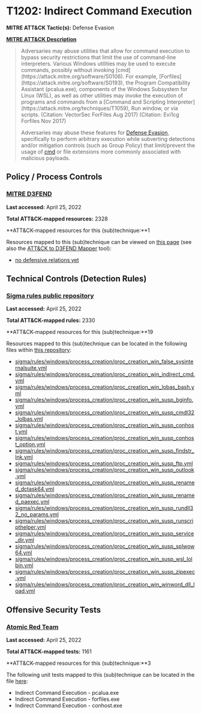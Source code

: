 # T1202: Indirect Command Execution
**MITRE ATT&CK Tactic(s):** Defense Evasion

**[MITRE ATT&CK Description](https://attack.mitre.org/techniques/T1202)**
<blockquote>Adversaries may abuse utilities that allow for command execution to bypass security restrictions that limit the use of command-line interpreters. Various Windows utilities may be used to execute commands, possibly without invoking [cmd](https://attack.mitre.org/software/S0106). For example, [Forfiles](https://attack.mitre.org/software/S0193), the Program Compatibility Assistant (pcalua.exe), components of the Windows Subsystem for Linux (WSL), as well as other utilities may invoke the execution of programs and commands from a [Command and Scripting Interpreter](https://attack.mitre.org/techniques/T1059), Run window, or via scripts. (Citation: VectorSec ForFiles Aug 2017) (Citation: Evi1cg Forfiles Nov 2017)

Adversaries may abuse these features for [Defense Evasion](https://attack.mitre.org/tactics/TA0005), specifically to perform arbitrary execution while subverting detections and/or mitigation controls (such as Group Policy) that limit/prevent the usage of [cmd](https://attack.mitre.org/software/S0106) or file extensions more commonly associated with malicious payloads.</blockquote>
## Policy / Process Controls
### [MITRE D3FEND](https://d3fend.mitre.org/)
**Last accessed:** April 25, 2022

**Total ATT&CK-mapped resources:** 2328

**ATT&CK-mapped resources for this (sub)technique:**1

Resources mapped to this (sub)technique can be viewed on [this page](https://d3fend.mitre.org/) (see also the [ATT&CK to D3FEND Mapper](https://d3fend.mitre.org/tools/attack-mapper) tool):

* [no defensive relations yet](https://d3fend.mitre.org/techniques/d3f:nodefensiverelationsyet)

## Technical Controls (Detection Rules)
### [Sigma rules public repository](https://github.com/SigmaHQ/sigma)
**Last accessed:** April 25, 2022

**Total ATT&CK-mapped rules:** 2330

**ATT&CK-mapped resources for this (sub)technique:**19

Resources mapped to this (sub)technique can be located in the following files within [this repository](https://github.com/SigmaHQ/sigma/tree/master/rules):

* [sigma/rules/windows/process_creation/proc_creation_win_false_sysinternalsuite.yml](https://github.com/SigmaHQ/sigma/blob/master/rules/windows/process_creation/proc_creation_win_false_sysinternalsuite.yml)
* [sigma/rules/windows/process_creation/proc_creation_win_indirect_cmd.yml](https://github.com/SigmaHQ/sigma/blob/master/rules/windows/process_creation/proc_creation_win_indirect_cmd.yml)
* [sigma/rules/windows/process_creation/proc_creation_win_lobas_bash.yml](https://github.com/SigmaHQ/sigma/blob/master/rules/windows/process_creation/proc_creation_win_lobas_bash.yml)
* [sigma/rules/windows/process_creation/proc_creation_win_susp_bginfo.yml](https://github.com/SigmaHQ/sigma/blob/master/rules/windows/process_creation/proc_creation_win_susp_bginfo.yml)
* [sigma/rules/windows/process_creation/proc_creation_win_susp_cmdl32_lolbas.yml](https://github.com/SigmaHQ/sigma/blob/master/rules/windows/process_creation/proc_creation_win_susp_cmdl32_lolbas.yml)
* [sigma/rules/windows/process_creation/proc_creation_win_susp_conhost.yml](https://github.com/SigmaHQ/sigma/blob/master/rules/windows/process_creation/proc_creation_win_susp_conhost.yml)
* [sigma/rules/windows/process_creation/proc_creation_win_susp_conhost_option.yml](https://github.com/SigmaHQ/sigma/blob/master/rules/windows/process_creation/proc_creation_win_susp_conhost_option.yml)
* [sigma/rules/windows/process_creation/proc_creation_win_susp_findstr_lnk.yml](https://github.com/SigmaHQ/sigma/blob/master/rules/windows/process_creation/proc_creation_win_susp_findstr_lnk.yml)
* [sigma/rules/windows/process_creation/proc_creation_win_susp_ftp.yml](https://github.com/SigmaHQ/sigma/blob/master/rules/windows/process_creation/proc_creation_win_susp_ftp.yml)
* [sigma/rules/windows/process_creation/proc_creation_win_susp_outlook.yml](https://github.com/SigmaHQ/sigma/blob/master/rules/windows/process_creation/proc_creation_win_susp_outlook.yml)
* [sigma/rules/windows/process_creation/proc_creation_win_susp_renamed_dctask64.yml](https://github.com/SigmaHQ/sigma/blob/master/rules/windows/process_creation/proc_creation_win_susp_renamed_dctask64.yml)
* [sigma/rules/windows/process_creation/proc_creation_win_susp_renamed_paexec.yml](https://github.com/SigmaHQ/sigma/blob/master/rules/windows/process_creation/proc_creation_win_susp_renamed_paexec.yml)
* [sigma/rules/windows/process_creation/proc_creation_win_susp_rundll32_no_params.yml](https://github.com/SigmaHQ/sigma/blob/master/rules/windows/process_creation/proc_creation_win_susp_rundll32_no_params.yml)
* [sigma/rules/windows/process_creation/proc_creation_win_susp_runscripthelper.yml](https://github.com/SigmaHQ/sigma/blob/master/rules/windows/process_creation/proc_creation_win_susp_runscripthelper.yml)
* [sigma/rules/windows/process_creation/proc_creation_win_susp_service_dir.yml](https://github.com/SigmaHQ/sigma/blob/master/rules/windows/process_creation/proc_creation_win_susp_service_dir.yml)
* [sigma/rules/windows/process_creation/proc_creation_win_susp_splwow64.yml](https://github.com/SigmaHQ/sigma/blob/master/rules/windows/process_creation/proc_creation_win_susp_splwow64.yml)
* [sigma/rules/windows/process_creation/proc_creation_win_susp_wsl_lolbin.yml](https://github.com/SigmaHQ/sigma/blob/master/rules/windows/process_creation/proc_creation_win_susp_wsl_lolbin.yml)
* [sigma/rules/windows/process_creation/proc_creation_win_susp_zipexec.yml](https://github.com/SigmaHQ/sigma/blob/master/rules/windows/process_creation/proc_creation_win_susp_zipexec.yml)
* [sigma/rules/windows/process_creation/proc_creation_win_winword_dll_load.yml](https://github.com/SigmaHQ/sigma/blob/master/rules/windows/process_creation/proc_creation_win_winword_dll_load.yml)


## Offensive Security Tests
### [Atomic Red Team](https://github.com/redcanaryco/atomic-red-team)
**Last accessed:** April 25, 2022

**Total ATT&CK-mapped tests:** 1161

**ATT&CK-mapped resources for this (sub)technique:**3

The following unit tests mapped to this (sub)technique can be located in the file [here](https://github.com/redcanaryco/atomic-red-team/tree/master/atomics/T1202/T1202.yaml):

* Indirect Command Execution - pcalua.exe
* Indirect Command Execution - forfiles.exe
* Indirect Command Execution - conhost.exe

